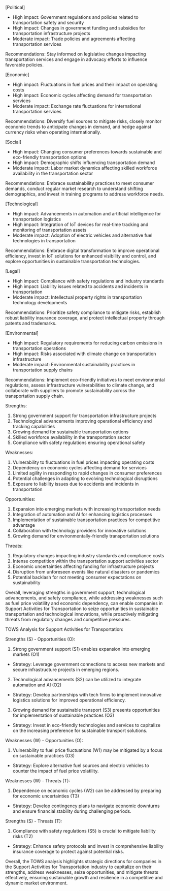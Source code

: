 [Political]
- High impact: Government regulations and policies related to transportation safety and security
- High impact: Changes in government funding and subsidies for transportation infrastructure projects
- Moderate impact: Trade policies and agreements affecting transportation services

Recommendations: Stay informed on legislative changes impacting transportation services and engage in advocacy efforts to influence favorable policies.

[Economic]
- High impact: Fluctuations in fuel prices and their impact on operating costs
- High impact: Economic cycles affecting demand for transportation services
- Moderate impact: Exchange rate fluctuations for international transportation services

Recommendations: Diversify fuel sources to mitigate risks, closely monitor economic trends to anticipate changes in demand, and hedge against currency risks when operating internationally.

[Social]
- High impact: Changing consumer preferences towards sustainable and eco-friendly transportation options
- High impact: Demographic shifts influencing transportation demand
- Moderate impact: Labor market dynamics affecting skilled workforce availability in the transportation sector

Recommendations: Embrace sustainability practices to meet consumer demands, conduct regular market research to understand shifting demographics, and invest in training programs to address workforce needs.

[Technological]
- High impact: Advancements in automation and artificial intelligence for transportation logistics
- High impact: Integration of IoT devices for real-time tracking and monitoring of transportation assets
- Moderate impact: Adoption of electric vehicles and alternative fuel technologies in transportation

Recommendations: Embrace digital transformation to improve operational efficiency, invest in IoT solutions for enhanced visibility and control, and explore opportunities in sustainable transportation technologies.

[Legal]
- High impact: Compliance with safety regulations and industry standards
- High impact: Liability issues related to accidents and incidents in transportation
- Moderate impact: Intellectual property rights in transportation technology developments

Recommendations: Prioritize safety compliance to mitigate risks, establish robust liability insurance coverage, and protect intellectual property through patents and trademarks.

[Environmental]
- High impact: Regulatory requirements for reducing carbon emissions in transportation operations
- High impact: Risks associated with climate change on transportation infrastructure
- Moderate impact: Environmental sustainability practices in transportation supply chains

Recommendations: Implement eco-friendly initiatives to meet environmental regulations, assess infrastructure vulnerabilities to climate change, and collaborate with suppliers to promote sustainability across the transportation supply chain.

Strengths:
1. Strong government support for transportation infrastructure projects
2. Technological advancements improving operational efficiency and tracking capabilities
3. Growing demand for sustainable transportation options
4. Skilled workforce availability in the transportation sector
5. Compliance with safety regulations ensuring operational safety

Weaknesses:
1. Vulnerability to fluctuations in fuel prices impacting operating costs
2. Dependency on economic cycles affecting demand for services
3. Limited agility in responding to rapid changes in consumer preferences
4. Potential challenges in adapting to evolving technological disruptions
5. Exposure to liability issues due to accidents and incidents in transportation

Opportunities:
1. Expansion into emerging markets with increasing transportation needs
2. Integration of automation and AI for enhancing logistics processes
3. Implementation of sustainable transportation practices for competitive advantage
4. Collaboration with technology providers for innovative solutions
5. Growing demand for environmentally-friendly transportation solutions

Threats:
1. Regulatory changes impacting industry standards and compliance costs
2. Intense competition within the transportation support activities sector
3. Economic uncertainties affecting funding for infrastructure projects
4. Disruption from unforeseen events like natural disasters or pandemics
5. Potential backlash for not meeting consumer expectations on sustainability

Overall, leveraging strengths in government support, technological advancements, and safety compliance, while addressing weaknesses such as fuel price volatility and economic dependency, can enable companies in Support Activities for Transportation to seize opportunities in sustainable transportation and technological innovations, while proactively mitigating threats from regulatory changes and competitive pressures.

TOWS Analysis for Support Activities for Transportation:

Strengths (S) - Opportunities (O):
1. Strong government support (S1) enables expansion into emerging markets (O1)
- Strategy: Leverage government connections to access new markets and secure infrastructure projects in emerging regions.

2. Technological advancements (S2) can be utilized to integrate automation and AI (O2)
- Strategy: Develop partnerships with tech firms to implement innovative logistics solutions for improved operational efficiency.

3. Growing demand for sustainable transport (S3) presents opportunities for implementation of sustainable practices (O3)
- Strategy: Invest in eco-friendly technologies and services to capitalize on the increasing preference for sustainable transport solutions.

Weaknesses (W) - Opportunities (O):
1. Vulnerability to fuel price fluctuations (W1) may be mitigated by a focus on sustainable practices (O3)
- Strategy: Explore alternative fuel sources and electric vehicles to counter the impact of fuel price volatility.

Weaknesses (W) - Threats (T):
1. Dependence on economic cycles (W2) can be addressed by preparing for economic uncertainties (T3)
- Strategy: Develop contingency plans to navigate economic downturns and ensure financial stability during challenging periods.

Strengths (S) - Threats (T):
1. Compliance with safety regulations (S5) is crucial to mitigate liability risks (T2)
- Strategy: Enhance safety protocols and invest in comprehensive liability insurance coverage to protect against potential risks.

Overall, the TOWS analysis highlights strategic directions for companies in the Support Activities for Transportation industry to capitalize on their strengths, address weaknesses, seize opportunities, and mitigate threats effectively, ensuring sustainable growth and resilience in a competitive and dynamic market environment.

